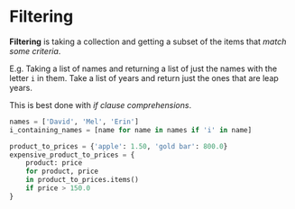 # Filtering

**Filtering** is taking a collection and getting a subset of the items that _match some criteria_.

E.g. Taking a list of names and returning a list of just the names with the letter `i` in them.
Take a list of years and return just the ones that are leap years.

This is best done with _if clause comprehensions_.

```py
names = ['David', 'Mel', 'Erin']
i_containing_names = [name for name in names if 'i' in name]

product_to_prices = {'apple': 1.50, 'gold bar': 800.0}
expensive_product_to_prices = {
    product: price
    for product, price
    in product_to_prices.items()
    if price > 150.0
}
```
